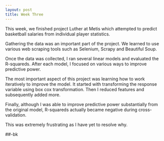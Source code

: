 ```yaml
---
layout: post
title: Week Three
---
```


This week, we finished project Luther at Metis which attempted to predict basketball salaries from individual player statistics.

Gathering the data was an important part of the project. We learned to use various web scraping tools such as Selenium, Scrapy and Beautiful Soup.

Once the data was collected, I ran several linear models and evaluated the R-squareds.
After each model, I focused on various ways to improve predictive power.

The most important aspect of this project was learning how to work iteratively to improve the model.  It started with transforming the response variable using box cox transformation.  Then I reduced features and subsequently added more.

Finally, although I was able to improve predictive power substantially from the original model, R-squareds actually became negative during cross-validation.

This was extremely frustrating as I have yet to resolve why.



##-bk
